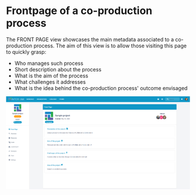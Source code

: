 # Frontpage of a co-production process

The FRONT PAGE view showcases the main metadata associated to a co-production process. The aim of this view is to allow those visiting this page to quickly grasp:
- Who manages such process
- Short description about the process
- What is the aim of the process
- What challenges it addresses
- What is the idea behind the co-production process' outcome envisaged


![Front page view](images/frontpageview-init.png)

